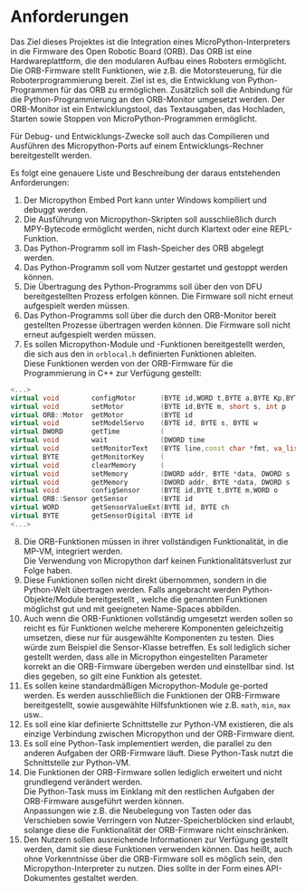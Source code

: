 # Anforderungen 
Das Ziel dieses Projektes ist die Integration eines MicroPython-Interpreters in die Firmware des Open Robotic Board (ORB).
Das ORB ist eine Hardwareplattform, die den modularen Aufbau eines Roboters ermöglicht. Die ORB-Firmware stellt Funktionen, wie z.B. die Motorsteuerung, für die Roboterprogrammierung bereit.
Ziel ist es, die Entwicklung von Python-Programmen für das ORB zu ermöglichen. Zusätzlich soll die Anbindung für die Python-Programmierung an den ORB-Monitor umgesetzt werden.
Der ORB-Monitor ist ein Entwicklungstool, das Textausgaben, das Hochladen, Starten sowie Stoppen von MicroPython-Programmen ermöglicht.  

Für Debug- und Entwicklungs-Zwecke soll auch das Compilieren und Ausführen des Micropython-Ports auf einem Entwicklungs-Rechner bereitgestellt werden.

Es folgt eine genauere Liste und Beschreibung der daraus entstehenden Anforderungen:  

1. Der Micropython Embed Port kann unter Windows kompiliert und debuggt werden.
2. Die Ausführung von Micropython-Skripten soll ausschließlich durch MPY-Bytecode ermöglicht werden, nicht durch Klartext oder eine REPL-Funktion.
3. Das Python-Programm soll im Flash-Speicher des ORB abgelegt werden.
4. Das Python-Programm soll vom Nutzer gestartet und gestoppt werden können.
5. Die Übertragung des Python-Programms soll über den von DFU bereitgestellten Prozess erfolgen können. Die Firmware soll nicht erneut aufgespielt werden müssen.
6. Das Python-Programms soll über die durch den ORB-Monitor bereit gestellten Prozesse übertragen werden können. Die Firmware soll nicht erneut aufgespielt werden müssen.
7. Es sollen Micropython-Module und -Funktionen bereitgestellt werden, die sich aus den in `orblocal.h` definierten Funktionen ableiten.  
Diese Funktionen werden von der ORB-Firmware für die Programmierung in C++ zur Verfügung gestellt:
```cpp
<...>
virtual void        configMotor      (BYTE id,WORD t,BYTE a,BYTE Kp,BYTE Ki);
virtual void        setMotor         (BYTE id,BYTE m, short s, int p       );
virtual ORB::Motor  getMotor         (BYTE id                              );
virtual void        setModelServo    (BYTE id, BYTE s, BYTE w              );
virtual DWORD       getTime          (                                     );
virtual void        wait             (DWORD time                           );
virtual void        setMonitorText   (BYTE line,const char *fmt, va_list va);
virtual BYTE        getMonitorKey    (                                     );
virtual void        clearMemory      (                                     );
virtual void        setMemory        (DWORD addr, BYTE *data, DWORD s      );
virtual void        getMemory        (DWORD addr, BYTE *data, DWORD s      );
virtual void        configSensor     (BYTE id,BYTE t,BYTE m,WORD o         );
virtual ORB::Sensor getSensor        (BYTE id                              );
virtual WORD        getSensorValueExt(BYTE id, BYTE ch                     ); 
virtual BYTE        getSensorDigital (BYTE id                              );
<...>
```
8. Die ORB-Funktionen müssen in ihrer vollständigen Funktionalität, in die MP-VM, integriert werden.  
Die Verwendung von Micropython darf keinen Funktionalitätsverlust zur Folge haben.  
9. Diese Funktionen sollen nicht direkt übernommen, sondern in die Python-Welt übertragen werden. Falls angebracht werden Python-Objekte/Module bereitgestellt , welche die genannten Funktionen möglichst gut und mit geeigneten Name-Spaces abbilden.
10. Auch wenn die ORB-Funktionen vollständig umgesetzt werden sollen so reicht es für Funktionen welche meherere Komponenten geleichzeitig umsetzen, diese nur für ausgewählte Komponenten zu testen. Dies würde zum Beispiel die Sensor-Klasse betreffen. Es soll lediglich sicher gestellt werden, dass alle in Micropython eingestellten Parameter korrekt an die ORB-Firmware übergeben werden und einstellbar sind. Ist dies gegeben, so gilt eine Funktion als getestet. 
11. Es sollen keine standardmäßigen Micropython-Module ge-ported werden. Es werden ausschließlich die Funktionen der ORB-Firmware bereitgestellt, sowie ausgewählte Hilfsfunktionen wie z.B. `math`, `min`, `max` usw..
12. Es soll eine klar definierte Schnittstelle zur Python-VM existieren, die als einzige Verbindung zwischen Micropython und der ORB-Firmware dient.
13. Es soll eine Python-Task implementiert werden, die parallel zu den anderen Aufgaben der ORB-Firmware läuft. Diese Python-Task nutzt die Schnittstelle zur Python-VM.
14. Die Funktionen der ORB-Firmware sollen lediglich erweitert und nicht grundlegend verändert werden.   
Die Python-Task muss im Einklang mit den restlichen Aufgaben der ORB-Firmware ausgeführt werden können.   
Anpassungen wie z.B. die Neubelegung von Tasten oder das Verschieben sowie Verringern von Nutzer-Speicherblöcken sind erlaubt, solange diese die Funktionalität der ORB-Firmware nicht einschränken.
15. Den Nutzern sollen ausreichende Informationen zur Verfügung gestellt werden, damit sie diese Funktionen verwenden können. Das heißt, auch ohne Vorkenntnisse über die ORB-Firmware soll es möglich sein, den Micropython-Interpreter zu nutzen. Dies sollte in der Form eines API-Dokumentes gestaltet werden.
